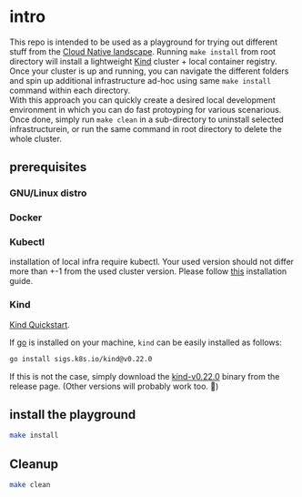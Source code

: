 # intro
This repo is intended to be used as a playground for trying out different stuff from the [Cloud Native landscape](https://landscape.cncf.io/).
Running `make install` from root directory will install a lightweight [Kind](https://kind.sigs.k8s.io/) cluster + local container registry.  
Once your cluster is up and running, you can navigate the different folders and spin up additional infrastructure ad-hoc using same `make install` command within each directory.  
With this approach you can quickly create a desired local development environment in which you can do fast protoyping for various scenarious.  
Once done, simply run `make clean` in a sub-directory to uninstall selected infrastructurein, or run the same command in root directory to delete the whole cluster.


## prerequisites

### GNU/Linux distro

### Docker

### Kubectl

installation of local infra require kubectl. Your used version should not differ more than +-1 from the used cluster version. Please follow [this](https://kubernetes.io/docs/tasks/tools/install-kubectl-linux/#install-kubectl-binary-with-curl-on-linux) installation guide.

### Kind

[Kind Quickstart](https://kind.sigs.k8s.io/docs/user/quick-start/).

If [go](https://go.dev/) is installed on your machine, `kind` can be easily installed as follows:

```bash
go install sigs.k8s.io/kind@v0.22.0
```

If this is not the case, simply download the [kind-v0.22.0](https://github.com/kubernetes-sigs/kind/releases/tag/v0.22.0) binary from the release page. (Other versions will probably work too. :cowboy_hat_face:)

## install the playground

```bash
make install
```

## Cleanup
```bash
make clean
```
